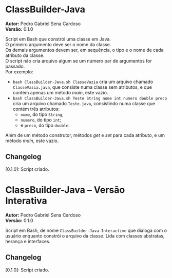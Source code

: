 # ClassBuilder-Java
**Autor:** Pedro Gabriel Sena Cardoso  
**Versão:** 0.1.0

Script em Bash que constrói uma classe em Java.  
O primeiro argumento deve ser o nome da classe.  
Os demais argumentos devem ser, em sequência, o tipo e o nome de cada atributo da classe.  
O script não cria arquivo algum se um número par de argumentos for passado.  
Por exemplo:
* `bash ClassBuilder-Java.sh ClasseVazia` cria um arquivo chamado `ClasseVazia.java`, que consiste numa classe sem atributos, e que contém apenas um método *main*, este vazio.
* `bash ClassBuilder-Java.sh Teste String nome int numero double preco` cria um arquivo chamado `Teste.java`, consistindo numa classe que contém três atributos:
    * `nome`, do tipo `String`;
    * `numero`, do tipo `int`;
    * e `preco`, do tipo `double`.

Além de um método construtor, métodos *get* e *set* para cada atributo, e um método *main*, este vazio.

## Changelog

\[0.1.0\]: Script criado.

# ClassBuilder-Java – Versão Interativa
**Autor:** Pedro Gabriel Sena Cardoso  
**Versão:** 0.1.0

Script em Bash, de nome `ClassBuilder-Java-Interactive` que dialoga com o usuário enquanto constrói o arquivo da classe. Lida com classes abstratas, herança e interfaces.

## Changelog

\[0.1.0\]: Script criado.
